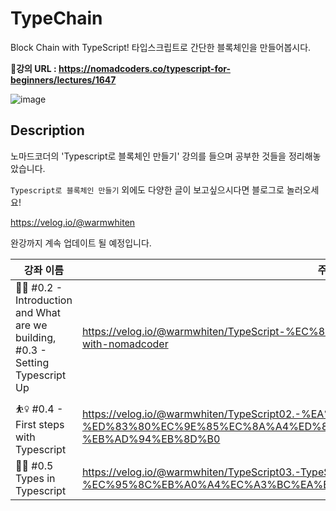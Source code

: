 # TypeChain
Block Chain with TypeScript! 타입스크립트로 간단한 블록체인을 만들어봅시다.

🚨**강의 URL : https://nomadcoders.co/typescript-for-beginners/lectures/1647**

![image](https://user-images.githubusercontent.com/40848918/103148688-cb3ed280-47a5-11eb-921a-d23849422bfb.png)

## Description

노마드코더의 'Typescript로 블록체인 만들기' 강의를 들으며 공부한 것들을 정리해놓았습니다.


`Typescript로 블록체인 만들기` 외에도 다양한 글이 보고싶으시다면 블로그로 놀러오세요! 

https://velog.io/@warmwhiten

완강까지 계속 업데이트 될 예정입니다.

강좌 이름  | 주소
------------ | -------------
🏋️‍♀️ #0.2 - Introduction and What are we building, #0.3 - Setting Typescript Up | https://velog.io/@warmwhiten/TypeScript-%EC%85%8B%EC%97%85%ED%95%98%EA%B8%B0-with-nomadcoder
 ⛹️‍♀️ #0.4 - First steps with Typescript  | https://velog.io/@warmwhiten/TypeScript02.-%EA%B7%B8%EB%9E%98%EC%84%9C-%ED%83%80%EC%9E%85%EC%8A%A4%ED%81%AC%EB%A6%BD%ED%8A%B8%EA%B0%80-%EB%AD%94%EB%8D%B0
🚣‍♀️ #0.5 Types in Typescript | https://velog.io/@warmwhiten/TypeScript03.-TypeScript%EC%97%90-Type-%EC%95%8C%EB%A0%A4%EC%A3%BC%EA%B8%B0

